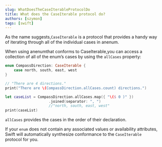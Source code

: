 ```yaml
---
slug: WhatDoesTheCaseIterableProtocolDo
title: What does the CaseIterable protocol do?
authors: [szymon]
tags: [swift]
---
```


As the name suggests,`CaseIterable` is a protocol that provides a handy way of iterating through all of the individual cases in anenum.

When using anenumthat conforms to CaseIterable,you can access a collection of all of the enum’s cases by using the `allCases` property:

```swift
enum CompassDirection: CaseIterable {
    case north, south, east, west
}

// "There are 4 directions."
print("There are \(CompassDirection.allCases.count) directions.")

let caseList = CompassDirection.allCases.map({ "\($ 0 )" })
                    .joined(separator: ", ")
                    //"north, south, east, west"
print(caseList)
```

`allCases` provides the cases in the order of their declaration.

If your `enum` does not contain any associated values or availability attributes, Swift will automatically synthesize conformance to the `CaseIterable` protocol for you.

